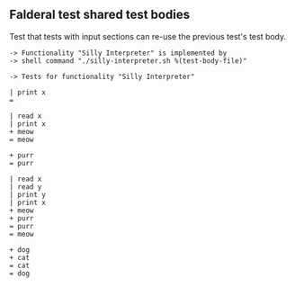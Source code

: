 Falderal test shared test bodies
--------------------------------

Test that tests with input sections can re-use the previous test's test body.

    -> Functionality "Silly Interpreter" is implemented by
    -> shell command "./silly-interpreter.sh %(test-body-file)"

    -> Tests for functionality "Silly Interpreter"

    | print x
    = 

    | read x
    | print x
    + meow
    = meow

    + purr
    = purr

    | read x
    | read y
    | print y
    | print x
    + meow
    + purr
    = purr
    = meow

    + dog
    + cat
    = cat
    = dog
